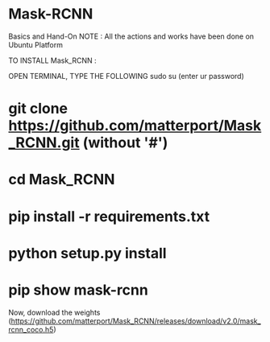 # Mask-RCNN
Basics and Hand-On 
NOTE : All the actions and works have been done on Ubuntu Platform

TO INSTALL Mask_RCNN : 

OPEN TERMINAL,
TYPE THE FOLLOWING
sudo su
(enter ur password)

# git clone https://github.com/matterport/Mask_RCNN.git   (without '#')
# cd Mask_RCNN
# pip install -r requirements.txt 
# python setup.py install
# pip show mask-rcnn

Now, download the weights (https://github.com/matterport/Mask_RCNN/releases/download/v2.0/mask_rcnn_coco.h5)

